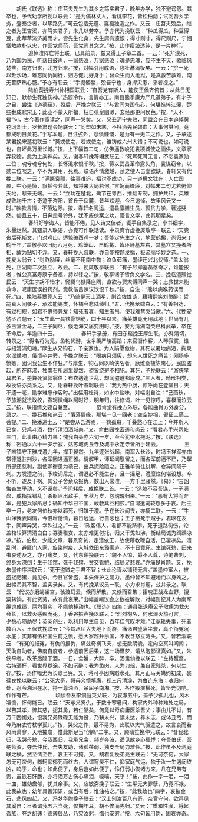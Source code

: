 <!-- { "loadSidebar": true } -->
　　胡氏《联选》称：庄苕夫先生为其乡之笃实君子，晚年办学，独不避谤怨。其卒也，予代劝学所挽以联云：“是为儒林丈人，看桃李花，皆松柏荫；试问吾乡学务，登泰岱者，以筚路先。”可云包括无遗、戛戛独造之作。又云：庄苕夫殁后，继之者为王杏溪，亦笃实君子，未几以劳卒。予亦代为挽联云：“种瓜得瓜，种豆得豆，此萃萃济济美而才，皆先生化身，先生庸有遗恨；得寸则寸，得尺则尺，宁悃悃敖款朴以忠，作吾党师范，吾党尚其念之。”按，此作瘦皱透纯，是一片神行。
　　
　　追悼澧阵亡将士联，已具前录，兹又得王子章二首。一云：“死非浪死，乃为国为民，听落日鼓声，一家感泣，万家感泣；魂是忠魂，应不生不灭，歌临风楚些，南方归来，北方归来。”按，对幅引用成语，悲壮淋漓极矣。一云：“拚一死以赴沙场，难忘同仇同行，朔方健儿好身手；替众生而入地狱，是真救苦救难，南无菩萨热心肠。”予亦有联云：“手提髑髅，殁吾宁也；身捍灾患，来者视之。”
　　
　　陆伯葵挽寿州孙相国联云：“自吾党有斯人，能使王侯齐俯首；从此日无知己，默参生死独伤神。”热题冷作，言情亦工。南昌熊季廉为严几道弟子，有才子之目，尝注《道德经》，殁后，严挽之联云：“与君同为国伤心，何堪憔悴江潭，楚些翻成悲宋玉；此业不蒙天所福，枉自张皇幽渺，玄经那更问侯芭。”按，“天不福”句，古今著作家读之，同声一哭矣。又，癸丑沪宁失败，同盟会在日本追悼黄花冈烈士，罗长肃题会场联云：“同盟如未寒，不枉洒先民碧血；大事何堪问，竟都成明日黄花。”手写本题，目注弦外，悲愤慷慨，是为有一无二之作。又，子章述某君挽宋遯初联云：“莫或使之，若或使之，谁铸成六州大错；不可说也，如可说也，自坏此万里长城。”按，上下幅首二句，仿佛逼教唆犯袁项城使之画供，文章家弄狡狯，此为上乘禅矣。又，谢春轩挽蒋翊武联云：“死耳死耳无言，不恋袁家勋二位；魂兮魂兮何处，长怀洮水恨千秋。”按，蒋以武昌革命露头角，袁谋窃帝，以勋二位啖之，卒不为其用，死焉。联语声情激越，读之使人击壶欲缺。春轩又有代挽二联，一云：“满蹶袁颠，往事难追，招讨不成功，只一道檄文犹在；人亡国瘁，中心是悼，飘摇今若此，知将来大局若何。”言婉而锋廉，对幅末二句尤若俯仰天地，悲来无端。一云：“立功在楚北，殉节在粤西，推翻专制，拥护共和，英雄成败均千古；奇迹于涔阳，首丘于岳麓，昔年欢迎，今日追悼，故里风云又一时。”款款言情，不落边际。按，春轩名闿运，澧县廪膳生员，孤贫力学，著述斐然。齿且五十，日奔走号铃外，犹不废伏案之功。澧言文学，此其明星矣。
　　
　　春轩好学诲人，皆能不倦，见人诗文佳者，辄手自集录之，小书细字，朱墨烂然。其甄录人联语，亦竟可作联话读。中录庹竹虚挽庹敬亭一联云：“天竟丧后死斯文，门对鸡山，适惊破酉鸡一梦；吾能定先生之穴，地营鹤觜，尚归来丁鹤千年。”盖敬亭以旧历八月死，鸡笼山、自鹤觜，皆环峙墓左右，其墓穴又挽者所相，故为贴切不浮。又，春轩挽人各联，亦自能按题发撝，极流丽华妙之选。一、挽夏太翁云：“封鲊励廉，丝毫不用南中物；泣鱼茹痛，墨绖还兴北伐师。”盖太翁死，正湖南二次独立，故云。二、挽庹敬亭联云：“有子尽抑塞磊落奇才，谁能拔者；惟公真富寿康宁备福，持以诔之。”按，敬亭诸子皆负文学名。三、挽临澧熊觉民云：“天生才胡不惜才，恸鵩鸟倏降座隅，直欲与贾太傅同声一哭；志救世未能救命，叹庸医误投药剂，竟教偕吕谏议饮恨千秋。”按，自注：“熊以病喉药误而死。”四、挽陆慕蕈尊人云：“乃翁是天上酒星，剧饮佐雄谈，藉糟翻笑刘伶醉；哲嗣真人间孝子，承欢能锡类，怀橘今悲陆绩归。”五、代挽龙啸白云：“有善相劝，有过相规，如君不愧师兼友；知死者哀，知生者吊，使我难禁哭当歌。”六、代挽安勉丞占魁云：“天生此一具铁骨铜筋，四十年以来，痛英雄竟无用武地；世尚有几多玉堂金马，二三子同尽，倏沧海又届变田时。”按，安为清湖南癸已科武举，卒在革命后，年逾四十云。
　　
　　春轩手录册，有田东谿挽王厚生联，亦殊清切，转录之：“得名将为兄，鱼钓优游，世争羡严陵高蹈；来官衙作客，人琴寂寞，谁与招澧浦归魂。”厚生从兄钧石，予亲家也。为人狷愿傲物，其死以暑地病渴，掬泉水湿燥吻，俄顷卒井旁，予挽之联云：“暍病只须臾，却忘人世死之痛苦；刚肠多愤嫉，固识我公生不佯狂。”与厚生、钧石同以畸侠名者，厥维桑植陈南石。民国盗起，所在麻沸，独南石所居里晏然，盗皆绕避不相犯。其死，予挽联云：“游侠早耳君名，差算死贤郭翁伯；布衣遄逢世乱，却闻盗避郑康成。”三人者，畸形相类，故挽语亦类系之。又，谢春轩挽叶春轲联云：“我为热中肠，惊呼尚在登堂日；天不遗一老，勖学难忘作客时。”出幅用杜诗，如水中盐味，对幅谢自注：“己酉秋，予旅湘就法政校，春轲微绳以阿时好，明年归，往修谒，叶一见惊呼，喜极而泣云云。”按，联语情文要自兼至。
　　
　　范肯堂有挽方外联，各能曲肖方外身分，录之。一、挽石樵和尚云：“落落情缘，那堪一见一回老；空空妙相，留证三藐三菩提。”二、挽潘道士云：“是尝从吾游焉，一鹤孤舟，千叠愁心在江上；今并斯人已矣，只鸡斗酒，数行清泪洒城南。”又，俞曲园挽密通和尚云：“看君赤手兴两处三门，此事由心精力果；愧我白头亦六旬一岁，至今犹带水拖泥。”按，《联选》称：密通以六十一岁示寂，姑苏城虎丘寺及城中永定寺皆所手建云。
　　
　　王子豳镇守正雅戍澧九年，捍卫晏然。九年逐张战起，南军入长沙，时冯玉祥军亦由常德退驻荆沙，各军因进逼正雅。请解甲，谭延闿慰留之，而各军前逼不已，乃挈所部还慈利，副使卿衡见为袭己，出兵扼险阻之。正雅单骑往讲解，仓猝间陨于刺。方发澧之前，予峻词尼之，谓退必不能生存，且一摇足，澧糜烂何堪设想。卒不听，遂及于祸。其公子舍余众报仇，数出入常澧，一方千里骚然。《易》：“吉凶悔吝生乎动，义不诬矣。”予闻耗后，成挽联二首。一云：“造膝不容吾谋，一子满盘，成指挥错乱；杀躯匪出敌手，千秋万岁，怨魂魄归来。”一云：“恶有大将而弃军，是犯兵家所忌；确知中华已不国，故教萁豆相煎。”自谓遣词较怨多于哀。后王卒一月，老友何伯秋亦以羁死，归殡于澧。予在长沙闻丧，亦摛二联。一云：“牛山涕我表同情，今倍增怆情，暮日远途，行自念也；王子豳死于贼手，君瞑在友手，同声异哭，幸殊过之。”一云：“政客伟人，君都不能跻攀，死于道路何伤，论盖棺较算清清白白；寡妻稚女，友亦难更付托，归又干戈如沸，衡结局诚为踽踽凉凉。”按，伯秋，少能文章，暮景奇贫，走澧依王，故使藉教鞭自活，已凄凉矣。澧乱时，避匿门人家，旋染时疫，入城依田东谿寓庐，不十日竟死。生馆死殡，田来书哀述及之，亦可痛矣。又，代东谿挽联云：“貌不人惊，爵不人尊，诗笔曹刘，终身太潦倒；生于我馆，死于我殡，贫交管鲍，结局足悲哀。”亦痛楚肖题。又，挽朱墨仲序淇联云：“死于盗贼之手君不智；长此沦胥以铺我无言。”盖墨仲富人，被盗捉肥猪，竟见杀。今日官皆盗，本失保护之能力，墨仲曾不知避地而以身殉之。出幅吊其不智，盖实录矣。又，有代挽某议员一联，亦力求肖题，兹并录之。联云：“代议亦磨蝎坐宫，骇渡幻云，倏而解散，又倏而召集；招魂正战龙血野，搜粟转饷，有此贤劳，故有此哀荣。”出幅盖嘲议会之数被解散，对幅则纪其人为南军筹饷成绩，两均事实，不能他移动也。《联选》四集：通县张退庵公子敬儒为救火会长，以救火感疾而死。于香谷振声挽以联云：“烈烈徇名，何水深火热可言，一夕愁心随劫尽；英英创业，以利用厚生自见，百年佳气叹才难。”江宽轮失事，死者数百人。王保式挽联云：“今其从屈大夫地下而游，痛诸君堕落尘寰，真个衔冤沉水底；实非有伍相国生前之愤，愿大家超升乐国，不教含怒立涛头。”又，曾若渝联云：“有冤的报冤，有仇的报仇，痛兹奇祸飞灾，想无数阴魂，定向空冥叫阊闾；天助自助者，佛度自度者，参透前因后果，这一场噩梦，请从泡影证真如。”又，朱侠平者，改革后隐于酒，一日，食蟹，大醉，卒。汤蛰仙挽以联云：“左持蟹螫，右持酒杯，看世界糊涂，不如沉醉；我为鱼肉，人为刀俎，兼自家残杀，何以生存。”按，汤作幅尤为长歌当哭。又，蒋可亭因病蹈水死，其月正马关媾约初成，裘葆良挽以联云：“公死大奇，将毋义愤填膺，视三尺清溪，为鲁连东海；魂归何处，忍令溯洄在水，持一尊浊酒，吊屈子南湘。”按，各作搬演横死，皆坚光切响。作作有芒。
　　
　　顷读吾友李洞庭哭父联，为哀澈五中，盖予少孤儿也，风木凄恻，怀何能已。联云：“天与父奚仇，于数十寒暑间，构家内外种种难处之局，以苦其孝，悴其慈，扼其勇，若仁酷矣，何竟以奇病庸医杀吾父；事由儿不肖，有万千困衡处，恨我兄弟碌碌无能为役，乃耕未兴，读未达，养未志，或体丑哉，而今乃麻衣竹杖学孤儿。”按，哭父之作，最不易为，此联以大气驱遣之，故言哀而若风雨萧寥，天地摧崩，惟此斯足当“创痛”二字。又，顾晴笙挽仲兄联云：“昔我北归，我哭母殡，今我西归，我承兄衾，频岁奔波，遥见故乡心辄悸；夺吾伯氏，吾绝师资，夺吾仲氏，吾失友助，诸孤荏弱，独支全局力难任。”按，此作虽不及洞庭联之横，然至情至性，哀正不可掩。又，胡君复挽弟亮生联云：“无可奈何，大家怎无可奈何，轗轲抑郁死而终古，人谓穹昊不仁，抑家庭气运，独于汝一生遘闵终凶，呜乎，命也；如此便了，身后岂如此便了，伶仃弱小俟诸方来，凡在兄弟有责，虽铁石肝肠，亦将洒万古伤心痛泪，噫嘻，天乎！”按，此作一字一泪，一泪一血，雄勍盘郁，犹其余事。又，应敏斋挽子联云：“生平无大罪孽，乃竟不禄，此我故也；幼年具善知识，或当有后，惟浊祐之。”按，“此我故也”四字，哀摧金石，悲风四起。又，冯梦华煦挽子联云：“汉上别汝百八有奇，奈官守何，欲再见其奚自；日者谓我五六当死，仅期年耳，胡不俟而先归。”又云：“质和性淑，将起吾族，夺之胡速；德薄咎丛，乃灾汝躬，悔也安穷。”按，六句皆用韵，固哀亦奇。
